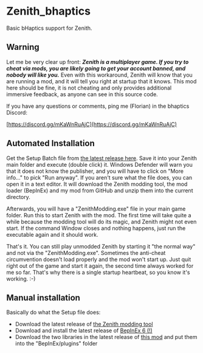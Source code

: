 # Zenith_bhaptics
Basic bHaptics support for Zenith.

## Warning

Let me be very clear up front: ***Zenith is a multiplayer game. If you try to cheat via mods, you are likely going to get your account banned, and
nobody will like you.*** Even with this workaround, Zenith will know that you are running a mod, and it will tell you right at startup that it knows.
This mod here should be fine, it is not cheating and only provides additional immersive feedback, as anyone can see in this source code.

If you have any questions or comments, ping me (Florian) in the bhaptics Discord:

[https://discord.gg/mKaWnRuAjC](https://discord.gg/mKaWnRuAjC)

## Automated Installation

Get the Setup Batch file from [the latest release here](https://github.com/floh-bhaptics/Zenith_bhaptics/releases/latest/download/Install_Zenith_bhaptics.bat).
Save it into your Zenith main folder and execute (double click) it. Windows Defender will warn you that it does not know the publisher, and you will have to
click on "More info..." to pick "Run anyway". If you aren't sure what the file does, you can open it in a text editor. It will download the Zenith modding
tool, the mod loader (BepInEx) and my mod from GitHub and unzip them into the current directory.

Afterwards, you will have a "ZenithModding.exe" file in your main game folder. Run this to start Zenith with the mod. The first time will take
quite a while because the modding tool will do its magic, and Zenith might not even start. If the command Window closes and nothing happens, just
run the executable again and it should work.

That's it. You can still play unmodded Zenith by starting it "the normal way" and not via the "ZenithModding.exe". Sometimes the anti-cheat circumvention doesn't
load properly and the mod won't start up. Just quit right out of the game and start it again, the second time always worked for me so far. That's why there is
a single startup heartbeat, so you know it's working. :-)

## Manual installation

Basically do what the Setup file does:
* Download the latest release of [the Zenith modding tool](https://github.com/Christoffyw/ZenithModding/releases)
* Download and install the latest release of [BepInEx 6 (!)](https://builds.bepinex.dev/projects/bepinex_be)
* Download the two libraries in the latest release of [this mod](https://github.com/floh-bhaptics/Zenith_bhaptics/releases/latest) and put them into the "BepInEx/plugins" folder
